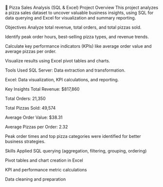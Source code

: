 🍕 Pizza Sales Analysis (SQL & Excel)
Project Overview
This project analyzes a pizza sales dataset to uncover valuable business insights, using SQL for data querying and Excel for visualization and summary reporting.

Objectives
Analyze total revenue, total orders, and total pizzas sold.

Identify peak order hours, best-selling pizza types, and revenue trends.

Calculate key performance indicators (KPIs) like average order value and average pizzas per order.

Visualize results using Excel pivot tables and charts.

Tools Used
SQL Server: Data extraction and transformation.

Excel: Data visualization, KPI calculations, and reporting.

Key Insights
Total Revenue: $817,860

Total Orders: 21,350

Total Pizzas Sold: 49,574

Average Order Value: $38.31

Average Pizzas per Order: 2.32

Peak order times and top pizza categories were identified for better business strategies.

Skills Applied
SQL querying (aggregation, filtering, grouping, ordering)

Pivot tables and chart creation in Excel

KPI and performance metric calculations

Data cleaning and preparation
